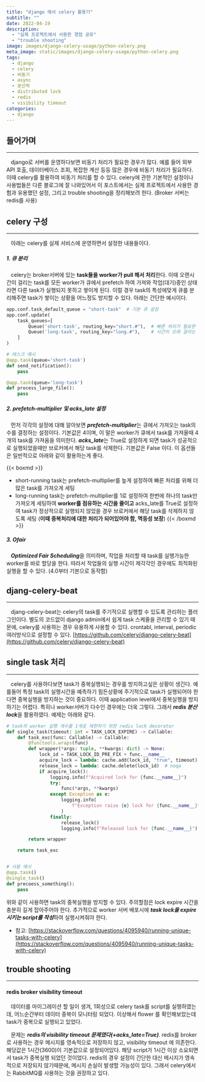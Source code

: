 ```yaml
---
title: "django 에서 celery 활용기"
subtitle: ""
date: 2022-04-19
description:
  - "실제 프로젝트에서 사용한 경험 공유"
  - "trouble shooting"
image: images/django-celery-usage/python-celery.png
meta_image: static/images/django-celery-usage/python-celery.png
tags:
  - django
  - celery
  - 비동기
  - async
  - 분산락
  - distributed lock
  - redis
  - visibility timeout
categories:
  - django
---
```


## 들어가며

---

&nbsp;&nbsp;&nbsp;django로 서버를 운영하다보면 비동기 처리가 필요한 경우가 많다. 예를 들어 외부 API 호출, 데이터베이스 조회, 복잡한 계산 등등 많은 경우에 비동기 처리가 필요하다. 이때 celery를 활용하여 비동기 처리를 할 수 있다. celery에 관한 기본적인 설정이나 사용법들은 다른 블로그에 잘 나와있어서 이 포스트에서는 실제 프로젝트에서 사용한 경험과 유용했던 설정, 그리고 trouble shooting을 정리해보려 한다. (Broker 서버는 redis를 사용)

## celery 구성

---

&nbsp;&nbsp;&nbsp;아래는 celery를 실제 서비스에 운영하면서 설정한 내용들이다.
##### 1. 큐 분리
&nbsp;&nbsp;&nbsp;celery는 broker서버에 있는 **task들을 worker가 pull 해서 처리**한다. 이때 오랜시간이 걸리는 task를 모든 worker가 큐에서 prefetch 하여 가져와 작업(대기)중인 상태라면 다른 task가 실행되지 못하고 쌓이게 된다. 이럴 경우 task의 특성에맞게 큐를 분리해주면 task가 쌓이는 상황을 어느정도 방지할 수 있다. 아래는 간단한 예시이다.

```python
app.conf.task_default_queue = "short-task"  # 기본 큐 설정
app.conf.update(
    task_queues=[
        Queue('short-task', routing_key="short.#"),  # 빠른 처리가 필요한 작업용 큐
        Queue('long-task', routing_key="long.#"),    # 시간이 오래 걸리는 작업용 큐
    ]
)

# 태스크 예시
@app.task(queue='short-task')
def send_notification():
    pass

@app.task(queue='long-task')
def process_large_file():
    pass
```

##### 2. prefetch-multiplier 및 acks_late 설정
&nbsp;&nbsp;&nbsp;먼저 각각의 설정에 대해 알아보면 ***prefetch-multiplier***는 큐에서 가져오는 task의 수를 결정하는 설정이다. 기본값은 4이며, 이 말은 worker가 큐에서 task를 가져올때 4개의 task를 가져옴을 의미한다. ***acks_late***는 True로 설정하게 되면 task가 성공적으로 실행되었을때만 브로커에서 해당 task를 삭제한다. 기본값은 False 이다. 이 옵션들은 일반적으로 아래와 같이 활용하는게 좋다.

{{< boxmd >}}
- short-running task는 prefetch-multiplier를 높게 설정하여 빠른 처리를 위해 더 많은 task를 가져오게 세팅
- long-running task는 prefetch-multiplier를 1로 설정하여 한번에 하나의 task만 가져오게 세팅하여 **worker를 점유하는 시간을 줄이고** acks_late를 True로 설정하여 task가 정상적으로 실행되지 않았을 경우 브로커에서 해당 task를 삭제하지 않도록 세팅 (**이때 중복처리에 대한 처리가 되어있어야 함, 멱등성 보장**)
{{< /boxmd >}}

##### 3. Ofair
&nbsp;&nbsp;&nbsp;***Optimized Fair Scheduling***을 의미하며, 작업을 처리할 때 task를 실행가능한 worker를 바로 할당을 한다. 따라서 작업들의 실행 시간이 제각각인 경우에도 최적화된 실행을 할 수 있다. (4.0부터 기본으로 동작함)

## djang-celery-beat

---

&nbsp;&nbsp;&nbsp;djang-celery-beat는 celery의 task를 주기적으로 실행할 수 있도록 관리하는 플러그인이다. 별도의 코드없이 django admin에서 쉽게 task 스케줄을 관리할 수 있기 때문에, celery를 사용하는 경우 유용하게 사용할 수 있다. crontabl, interval, periodic 여러방식으로 설정할 수 있다. [https://github.com/celery/django-celery-beat](https://github.com/celery/django-celery-beat)


## single task 처리

---

&nbsp;&nbsp;&nbsp;celery를 사용하다보면 task가 중복실행되는 경우를 방지하고싶은 상황이 생긴다. 예를들어 특정 task의 실행시간을 예측하기 힘든상황에 주기적으로 task가 실행되어야 한다면 중복실행을 방지하는 것이 중요하다. 이때 application level에서 중복실행을 방지하기는 어렵다. 특히나 worker서버가 다수인 경우에는 더욱 그렇다. 그래서 ***redis 분산 lock***을 활용하였다. 예제는 아래와 같다. 

```python
# task의 worker 실행 개수를 1개로 제한하기 위한 redis lock decorator
def single_task(timeout: int = TASK_LOCK_EXPIRE) -> Callable:
    def task_exc(func: Callable) -> Callable:
        @functools.wraps(func)
        def wrapper(*args: tuple, **kwargs: dict) -> None:
            lock_id = TASK_LOCK_ID_PRE_FIX + func.__name__
            acquire_lock = lambda: cache.add(lock_id, "true", timeout)  # noqa
            release_lock = lambda: cache.delete(lock_id)  # noqa
            if acquire_lock():
                logging.info(f"Acquired lock for {func.__name__}")
                try:
                    func(*args, **kwargs)
                except Exception as e:
                    logging.info(
                        f"Exception raise {e} lock for {func.__name__}"
                    )
                finally:
                    release_lock()
                    logging.info(f"Released lock for {func.__name__}")

        return wrapper

    return task_exc


# 사용 예시
@app.task()
@single_task()
def precoess_something():
    pass
```
위와 같이 사용하면 task의 중복실행을 방지할 수 있다. 주의할점은 lock expire 시간을 충분히 길게 잡아주어야 한다. 추가적으로 worker 서버 배포시에 ***task lock을 expire 시키는 script를 작성***하여 실행시켜줘야 한다.
- 참고: [https://stackoverflow.com/questions/4095940/running-unique-tasks-with-celery](https://stackoverflow.com/questions/4095940/running-unique-tasks-with-celery)


## trouble shooting

---

#### redis broker visibility timeout
&nbsp;&nbsp;&nbsp;데이터를 마이그레이션 할 일이 생겨, 1회성으로 celery task를 script를 실행하였는데, 어느순간부터 데이터 중복이 모니터링 되었다. 이상해서 flower 를 확인해보았는데 task가 중복으로 실행되고 있었다. 

&nbsp;&nbsp;&nbsp;문제는 ***redis의 visibility timeout 문제였다(+acks_late=True)***. redis를 broker로 사용하는 경우 메시지를 영속적으로 저장하지 않고, visibility timeout 에 의존한다. 해당값은 1시간(3600)이 기본값으로 설정되어있다. 해당 script가 1시간 이상 소요되면서 task가 중복실행 되었던 것이었다. redis의 경우 설정이 간단한 대신 메시지가 영속적으로 저장되지 않기때문에, 메시지 손실이 발생할 가능성이 있다. 그래서 celery에서는 RabbitMQ를 사용하는 것을 권장하고 있다.